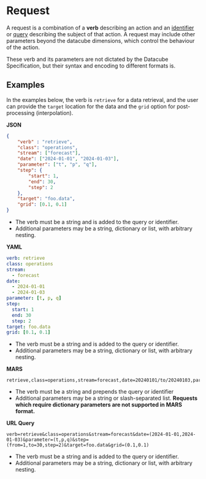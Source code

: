 # Request

A request is a combination of a **verb** describing an action and an [identifier](identifier.md) or [query](query.md) describing the subject of that action. A request may include other parameters beyond the datacube dimensions, which control the behaviour of the action.

These verb and its parameters are not dictated by the Datacube Specification, but their syntax and encoding to different formats is.

## Examples

In the examples below, the verb is `retrieve` for a data retrieval, and the user can provide the `target` location for the data and the `grid` option for post-processing (interpolation).

**JSON**
```JSON
{
    "verb" : "retrieve",
    "class": "operations",
    "stream": ["forecast"],
    "date": ["2024-01-01", "2024-01-03"],
    "parameter": ["t", "p", "q"],
    "step": {
        "start": 1,
        "end": 30,
        "step": 2
    },
    "target": "foo.data",
    "grid": [0.1, 0.1]
}
```
* The verb must be a string and is added to the query or identifier.
* Additional parameters may be a string, dictionary or list, with arbitrary nesting.

**YAML**
```YAML
verb: retrieve
class: operations
stream: 
  - forecast
date:
  - 2024-01-01
  - 2024-01-03
parameter: [t, p, q]
step:
  start: 1
  end: 30
  step: 2
target: foo.data
grid: [0.1, 0.1]
```

* The verb must be a string and is added to the query or identifier.
* Additional parameters may be a string, dictionary or list, with arbitrary nesting.

**MARS**
```
retrieve,class=operations,stream=forecast,date=20240101/to/20240103,parameter=t/p/q,step=1/to/30/by/2,target=foo.data,grid=0.1/0.1
```
* The verb must be a string and prepends the query or identifier
* Additional parameters may be a string or slash-separated list. **Requests which require dictionary parameters are not supported in MARS format.**

**URL Query**
```
verb=retrieve&class=operations&stream=forecast&date=(2024-01-01,2024-01-03)&parameter=(t,p,q)&step=(from=1,to=30,step=2)&target=foo.data&grid=(0.1,0.1)
```
* The verb must be a string and is added to the query or identifier.
* Additional parameters may be a string, dictionary or list, with arbitrary nesting.